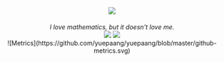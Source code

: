 <!--
**yuepaang/yuepaang** is a ✨ _special_ ✨ repository because its `README.md` (this file) appears on your GitHub profile.

Here are some ideas to get you started:

- 🔭 I’m currently working on ...
- 🌱 I’m currently learning ...
- 👯 I’m looking to collaborate on ...
- 🤔 I’m looking for help with ...
- 💬 Ask me about ...
- 📫 How to reach me: ...
- 😄 Pronouns: ...
- ⚡ Fun fact: ...
-->



<p align="center">
    <img src="https://github-readme-stats.vercel.app/api?username=yuepaang&theme=gruvbox&show_icons=true"/><br/><br/>
    <i>I love mathematics, but it doesn't love me.</i><br/>
    <img src="https://visitor-badge.glitch.me/badge?page_id=yuepaang.vistor_badge"/>
    <img src="https://img.shields.io/badge/dynamic/json?label=Twitter%20Followers&query=%24.data.totalSubs&url=https%3A%2F%2Fapi.spencerwoo.com%2Fsubstats%2F%3Fsource%3Dtwitter%26queryKey%3Dpanghuxiong"/>
    <br/>
    ![Metrics](https://github.com/yuepaang/yuepaang/blob/master/github-metrics.svg)
</p>
